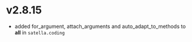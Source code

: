 # v2.8.15

* added for_argument, attach_arguments and auto_adapt_to_methods to __all__ in `satella.coding`


